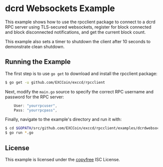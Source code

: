 dcrd Websockets Example
=======================

This example shows how to use the rpcclient package to connect to a dcrd RPC
server using TLS-secured websockets, register for block connected and block
disconnected notifications, and get the current block count.

This example also sets a timer to shutdown the client after 10 seconds to
demonstrate clean shutdown.

## Running the Example

The first step is to use `go get` to download and install the rpcclient package:

```bash
$ go get -u github.com/EXCCoin/exccd/rpcclient
```

Next, modify the `main.go` source to specify the correct RPC username and
password for the RPC server:

```Go
	User: "yourrpcuser",
	Pass: "yourrpcpass",
```

Finally, navigate to the example's directory and run it with:

```bash
$ cd $GOPATH/src/github.com/EXCCoin/exccd/rpcclient/examples/dcrdwebsockets
$ go run *.go
```

## License

This example is licensed under the [copyfree](http://copyfree.org) ISC License.
